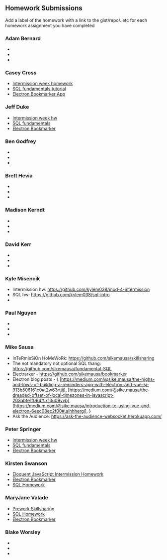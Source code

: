 ## Homework Submissions

Add a label of the homework with a link to the gist/repo/..etc for each homework assignment you have completed

### Adam Bernard
*
*
*

### Casey Cross
* [Intermission week homework ](https://github.com/kccrs/skillsharing)
* [SQL fundamentals tutorial ](https://gist.github.com/kccrs/f7c441e4b80d91b56795c4f6241d76ae)
* [Electron Bookmarker App ](https://github.com/kccrs/bookmarker)

### Jeff Duke
* [Intermission week hw](https://github.com/Jeff-Duke/skill-sharing-website)
* [SQL fundamentals](https://gist.github.com/Jeff-Duke/096ef12154f312b91812d788a2a810fa)
* [Electron Bookmarker](https://github.com/Jeff-Duke/bookmarker)


### Ben Godfrey
*
*
*

### Brett Hevia
*
*
*

### Madison Kerndt
*
*
*

### David Kerr
*
*
*

### Kyle Misencik
* Intermission hw: https://github.com/kylem038/mod-4-intermission
* SQL hw: https://github.com/kylem038/sql-intro
*

### Paul Nguyen
*
*
*

### Mike Sausa
* InTeRmIsSiOn HoMeWoRk: https://github.com/sikemausa/skillsharing
* The not mandatory not optional SQL thang: https://github.com/sikemausa/fundamental-SQL
* Electrarker - https://github.com/sikemausa/bookmarker
* Electron blog posts - {
    [https://medium.com/@sike.mausa/the-highs-and-lows-of-building-a-reminders-app-with-electron-and-vue-sj-913b506161c0#.2w63rtjij],
    [https://medium.com/@sike.mausa/the-dreaded-offset-of-local-timezones-in-javascript-203abfe1f094#.x13u09vyb],
    [https://medium.com/@sike.mausa/introduction-to-using-vue-and-electron-6eec08ec2f00#.alhhhergi],
}
* Ask the Audience: https://ask-the-audience-websocket.herokuapp.com/

### Peter Springer
* [Intermission week hw](https://github.com/Peter-Springer/skill-sharing)
* [SQL fundamentals](https://github.com/Peter-Springer/fundamental_sql)
* [Electron Bookmarker](https://github.com/Peter-Springer/electron-hw)

### Kirsten Swanson
* [Eloquent JavaScript Intermission Homework](https://github.com/swanie21/eloquent-javascript-chap21-project)
* [Electron Bookmarker](https://github.com/swanie21/electron-bookmarker)
* [SQL Homework](https://gist.github.com/swanie21/c215cb7afeae62c38a1c1620977e9d88)

### MaryJane Valade
* [Prework Skillsharing](https://github.com/mjvalade/skillsharing-prework)
* [SQL Homework](https://gist.github.com/mjvalade/1aea05c6c562366f66f628c4b2458583)
* [Electron Bookmarker](https://github.com/mjvalade/electron-bookmarker-lesson)

### Blake Worsley
*
*
*
